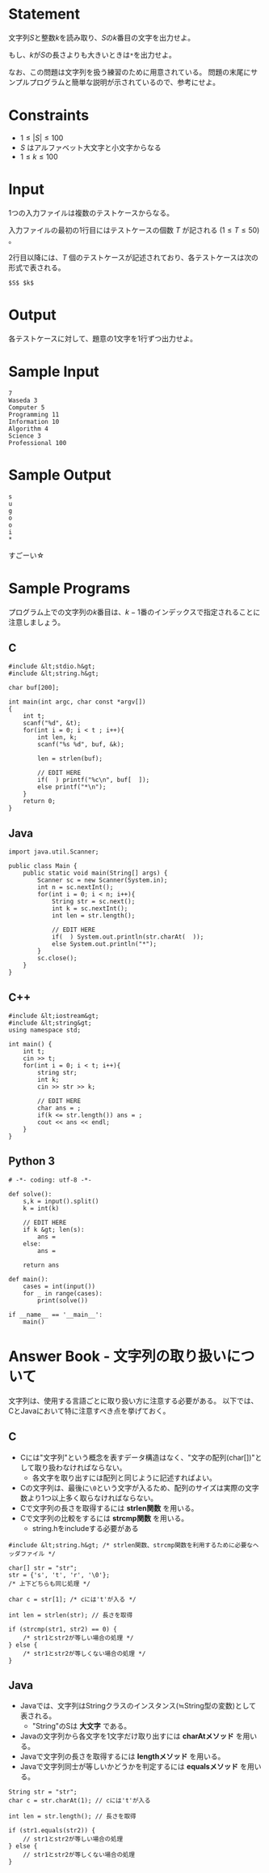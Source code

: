 # Statement

文字列$S$と整数$k$を読み取り、$S$の$k$番目の文字を出力せよ。

もし、$k$が$S$の長さよりも大きいときは`*`を出力せよ。

なお、この問題は文字列を扱う練習のために用意されている。
問題の末尾にサンプルプログラムと簡単な説明が示されているので、参考にせよ。

# Constraints

* $1 \leq |S| \leq 100$
* $S$ はアルファベット大文字と小文字からなる
* $1 \leq k \leq 100$

# Input
1つの入力ファイルは複数のテストケースからなる。

入力ファイルの最初の1行目にはテストケースの個数 $T$ が記される $(1 \leq T \leq 50)$ 。

2行目以降には、$T$ 個のテストケースが記述されており、各テストケースは次の形式で表される。

```
$S$ $k$
```

# Output
各テストケースに対して、題意の1文字を1行ずつ出力せよ。

# Sample Input
```
7
Waseda 3
Computer 5
Programming 11
Information 10
Algorithm 4
Science 3
Professional 100
```

# Sample Output
```
s
u
g
o
o
i
*
```

すごーい☆

# Sample Programs

プログラム上での文字列の$k$番目は、$k-1$番のインデックスで指定されることに注意しましょう。

## C

```
#include &lt;stdio.h&gt;
#include &lt;string.h&gt;

char buf[200];

int main(int argc, char const *argv[])
{
    int t;
    scanf("%d", &t);
    for(int i = 0; i < t ; i++){
        int len, k;
        scanf("%s %d", buf, &k);

        len = strlen(buf);

        // EDIT HERE
        if(  ) printf("%c\n", buf[  ]);
        else printf("*\n");
    }
    return 0;
}
```

## Java

```
import java.util.Scanner;

public class Main {
    public static void main(String[] args) {
        Scanner sc = new Scanner(System.in);
        int n = sc.nextInt();
        for(int i = 0; i < n; i++){
            String str = sc.next();
            int k = sc.nextInt();
            int len = str.length();

            // EDIT HERE
            if(  ) System.out.println(str.charAt(  ));
            else System.out.println("*");
        }
        sc.close();
    }
}
```

## C++

```
#include &lt;iostream&gt;
#include &lt;string&gt;
using namespace std;

int main() {
    int t;
    cin >> t;
    for(int i = 0; i < t; i++){
        string str;
        int k;
        cin >> str >> k;

        // EDIT HERE
        char ans = ;
        if(k <= str.length()) ans = ;
        cout << ans << endl;
    }
}
```

## Python 3

```
# -*- coding: utf-8 -*-

def solve():
    s,k = input().split()
    k = int(k)

    // EDIT HERE
    if k &gt; len(s):
        ans =
    else:
        ans =

    return ans

def main():
    cases = int(input())
    for _ in range(cases):
        print(solve())

if __name__ == '__main__':
    main()
```

# Answer Book - 文字列の取り扱いについて

文字列は、使用する言語ごとに取り扱い方に注意する必要がある。
以下では、CとJavaにおいて特に注意すべき点を挙げておく。

## C
* Cには"文字列"という概念を表すデータ構造はなく、"文字の配列(char[])"として取り扱わなければならない。
    * 各文字を取り出すには配列と同じように記述すればよい。
* Cの文字列は、最後に`\0`という文字が入るため、配列のサイズは実際の文字数より1つ以上多く取らなければならない。
* Cで文字列の長さを取得するには **strlen関数** を用いる。
* Cで文字列の比較をするには **strcmp関数** を用いる。
    * string.hをincludeする必要がある

```
#include &lt;string.h&gt; /* strlen関数、strcmp関数を利用するために必要なヘッダファイル */

char[] str = "str";
str = {'s', 't', 'r', '\0'};
/* 上下どちらも同じ処理 */

char c = str[1]; /* cには't'が入る */

int len = strlen(str); // 長さを取得

if (strcmp(str1, str2) == 0) {
    /* str1とstr2が等しい場合の処理 */
} else {
    /* str1とstr2が等しくない場合の処理 */
}
```

## Java
* Javaでは、文字列はStringクラスのインスタンス(≒String型の変数)として表される。
    * "String"のSは __大文字__ である。
* Javaの文字列から各文字を1文字だけ取り出すには **charAtメソッド** を用いる。
* Javaで文字列の長さを取得するには **lengthメソッド** を用いる。
* Javaで文字列同士が等しいかどうかを判定するには **equalsメソッド** を用いる。

```
String str = "str";
char c = str.charAt(1); // cには't'が入る

int len = str.length(); // 長さを取得

if (str1.equals(str2)) {
    // str1とstr2が等しい場合の処理
} else {
    // str1とstr2が等しくない場合の処理
}
```
